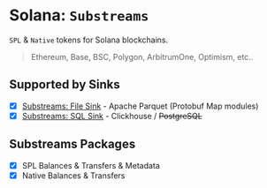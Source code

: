 # Solana: `Substreams`

`SPL` & `Native` tokens for Solana blockchains.

> Ethereum, Base, BSC, Polygon, ArbitrumOne, Optimism, etc..

## Supported by Sinks

- [x] [Substreams: File Sink](https://github.com/streamingfast/substreams-sink-files) - Apache Parquet (Protobuf Map modules)
- [x] [Substreams: SQL Sink](https://github.com/streamingfast/substreams-sink-sql) - Clickhouse / ~~PostgreSQL~~

## Substreams Packages

- [x] SPL Balances & Transfers & Metadata
- [x] Native Balances & Transfers
